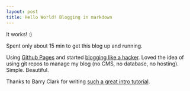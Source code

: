 ```yaml
---
layout: post
title: Hello World! Blogging in markdown
---
```


It works! :)

Spent only about 15 min to get this blog up and running.

Using [Github Pages](https://pages.github.com/) and started [blogging like a hacker](http://tom.preston-werner.com/2008/11/17/blogging-like-a-hacker.html). Loved the idea of using git repos to manage my blog (no CMS, no database, no hosting). Simple. Beautiful.

Thanks to Barry Clark for writing [such a great intro tutorial](https://www.smashingmagazine.com/2014/08/build-blog-jekyll-github-pages/).

